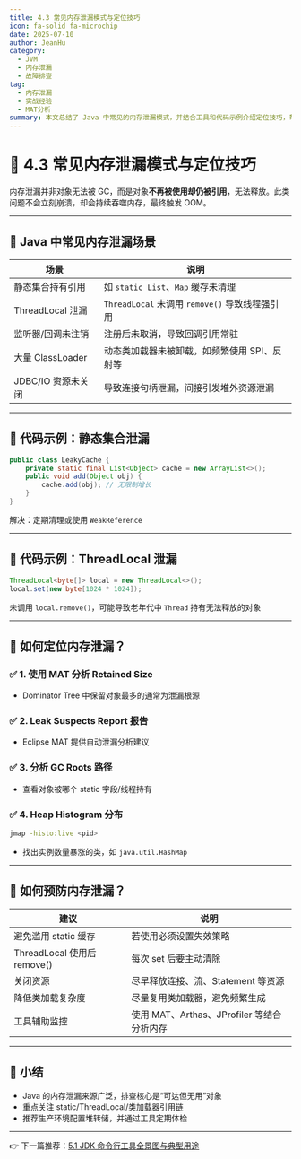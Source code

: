 ```yaml
---
title: 4.3 常见内存泄漏模式与定位技巧
icon: fa-solid fa-microchip
date: 2025-07-10
author: JeanHu
category:
  - JVM
  - 内存泄漏
  - 故障排查
tag:
  - 内存泄漏
  - 实战经验
  - MAT分析
summary: 本文总结了 Java 中常见的内存泄漏模式，并结合工具和代码示例介绍定位技巧，帮助开发者高效应对系统内存持续上涨、隐匿性 OOM 等棘手问题。
---
```


# 🧵 4.3 常见内存泄漏模式与定位技巧

内存泄漏并非对象无法被 GC，而是对象**不再被使用却仍被引用**，无法释放。此类问题不会立刻崩溃，却会持续吞噬内存，最终触发 OOM。

------
<!-- more -->
## 📌 Java 中常见内存泄漏场景

| 场景               | 说明                                           |
| ------------------ | ---------------------------------------------- |
| 静态集合持有引用   | 如 `static List`、`Map` 缓存未清理             |
| ThreadLocal 泄漏   | `ThreadLocal` 未调用 `remove()` 导致线程强引用 |
| 监听器/回调未注销  | 注册后未取消，导致回调引用常驻                 |
| 大量 ClassLoader   | 动态类加载器未被卸载，如频繁使用 SPI、反射等   |
| JDBC/IO 资源未关闭 | 导致连接句柄泄漏，间接引发堆外资源泄漏         |

------

## 🧪 代码示例：静态集合泄漏

```java
public class LeakyCache {
    private static final List<Object> cache = new ArrayList<>();
    public void add(Object obj) {
        cache.add(obj); // 无限制增长
    }
}
```

解决：定期清理或使用 `WeakReference`

------

## 🧪 代码示例：ThreadLocal 泄漏

```java
ThreadLocal<byte[]> local = new ThreadLocal<>();
local.set(new byte[1024 * 1024]);
```

未调用 `local.remove()`，可能导致老年代中 `Thread` 持有无法释放的对象

------

## 🧠 如何定位内存泄漏？

### ✅ 1. 使用 MAT 分析 Retained Size

- Dominator Tree 中保留对象最多的通常为泄漏根源

### ✅ 2. Leak Suspects Report 报告

- Eclipse MAT 提供自动泄漏分析建议

### ✅ 3. 分析 GC Roots 路径

- 查看对象被哪个 static 字段/线程持有

### ✅ 4. Heap Histogram 分布

```bash
jmap -histo:live <pid>
```

- 找出实例数量暴涨的类，如 `java.util.HashMap`

------

## 🎯 如何预防内存泄漏？

| 建议                        | 说明                                       |
| --------------------------- | ------------------------------------------ |
| 避免滥用 static 缓存        | 若使用必须设置失效策略                     |
| ThreadLocal 使用后 remove() | 每次 set 后要主动清除                      |
| 关闭资源                    | 尽早释放连接、流、Statement 等资源         |
| 降低类加载复杂度            | 尽量复用类加载器，避免频繁生成             |
| 工具辅助监控                | 使用 MAT、Arthas、JProfiler 等结合分析内存 |

------

## 📝 小结

- Java 的内存泄漏来源广泛，排查核心是“可达但无用”对象
- 重点关注 static/ThreadLocal/类加载器引用链
- 推荐生产环境配置堆转储，并通过工具定期体检

------

👉 下一篇推荐：[5.1 JDK 命令行工具全景图与典型用途](../5.性能诊断与运维工具推荐/5.1JDK%20命令行工具全景图与典型用途.md)